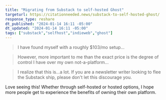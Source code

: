 ```yaml
---
title: "Migrating from Substack to self-hosted Ghost"
targeturl: https://citationneeded.news/substack-to-self-hosted-ghost/ 
response_type: reshare
dt_published: "2024-01-14 16:11 -05:00"
dt_updated: "2024-01-14 16:11 -05:00"
tags: ["substack","selfhost","indieweb","ghost"]
---
```


> I have found myself with a roughly $103/mo setup...

> However, more important to me than the exact price is the degree of control I have over my own not-a-platform...

> I realize that this is...a lot. If you are a newsletter writer looking to flee the Substack ship, please don't let this discourage you.

Love seeing this! Whether through self-hosted or hosted options, I hope more people get to experience the benefits of owning their own platform.

